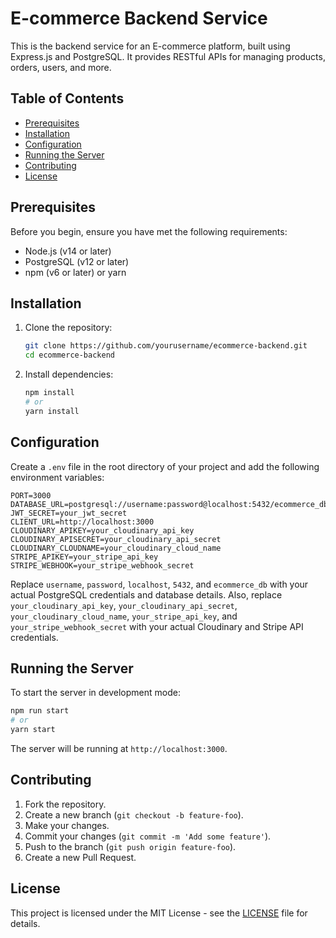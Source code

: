 # E-commerce Backend Service

This is the backend service for an E-commerce platform, built using Express.js and PostgreSQL. It provides RESTful APIs for managing products, orders, users, and more.

## Table of Contents

- [Prerequisites](#prerequisites)
- [Installation](#installation)
- [Configuration](#configuration)
- [Running the Server](#running-the-server)
- [Contributing](#contributing)
- [License](#license)

## Prerequisites

Before you begin, ensure you have met the following requirements:
- Node.js (v14 or later)
- PostgreSQL (v12 or later)
- npm (v6 or later) or yarn

## Installation

1. Clone the repository:
    ```sh
    git clone https://github.com/yourusername/ecommerce-backend.git
    cd ecommerce-backend
    ```

2. Install dependencies:
    ```sh
    npm install
    # or
    yarn install
    ```

## Configuration

Create a `.env` file in the root directory of your project and add the following environment variables:

```env
PORT=3000
DATABASE_URL=postgresql://username:password@localhost:5432/ecommerce_db
JWT_SECRET=your_jwt_secret
CLIENT_URL=http://localhost:3000
CLOUDINARY_APIKEY=your_cloudinary_api_key
CLOUDINARY_APISECRET=your_cloudinary_api_secret
CLOUDINARY_CLOUDNAME=your_cloudinary_cloud_name
STRIPE_APIKEY=your_stripe_api_key
STRIPE_WEBHOOK=your_stripe_webhook_secret
```

Replace `username`, `password`, `localhost`, `5432`, and `ecommerce_db` with your actual PostgreSQL credentials and database details. Also, replace `your_cloudinary_api_key`, `your_cloudinary_api_secret`, `your_cloudinary_cloud_name`, `your_stripe_api_key`, and `your_stripe_webhook_secret` with your actual Cloudinary and Stripe API credentials.

## Running the Server

To start the server in development mode:
```sh
npm run start
# or
yarn start
```


The server will be running at `http://localhost:3000`.


## Contributing

1. Fork the repository.
2. Create a new branch (`git checkout -b feature-foo`).
3. Make your changes.
4. Commit your changes (`git commit -m 'Add some feature'`).
5. Push to the branch (`git push origin feature-foo`).
6. Create a new Pull Request.

## License

This project is licensed under the MIT License - see the [LICENSE](LICENSE) file for details.
